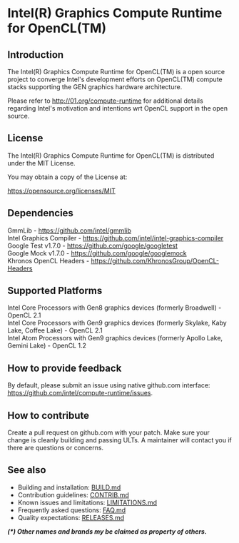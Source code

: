 # Intel(R) Graphics Compute Runtime for OpenCL(TM)

## Introduction

The Intel(R) Graphics Compute Runtime for OpenCL(TM) is a open source project to
converge Intel's development efforts on OpenCL(TM) compute stacks supporting the
GEN graphics hardware architecture.

Please refer to http://01.org/compute-runtime for additional details regarding Intel's
motivation and intentions wrt OpenCL support in the open source.

## License

The Intel(R) Graphics Compute Runtime for OpenCL(TM) is distributed under the MIT License.

You may obtain a copy of the License at:

https://opensource.org/licenses/MIT

## Dependencies

GmmLib - https://github.com/intel/gmmlib  
Intel Graphics Compiler - https://github.com/intel/intel-graphics-compiler  
Google Test v1.7.0 - https://github.com/google/googletest  
Google Mock v1.7.0 - https://github.com/google/googlemock  
Khronos OpenCL Headers - https://github.com/KhronosGroup/OpenCL-Headers  

## Supported Platforms

Intel Core Processors with Gen8 graphics devices (formerly Broadwell) - OpenCL 2.1  
Intel Core Processors with Gen9 graphics devices (formerly Skylake, Kaby Lake, Coffee Lake) - OpenCL 2.1  
Intel Atom Processors with Gen9 graphics devices (formerly Apollo Lake, Gemini Lake) - OpenCL 1.2  

## How to provide feedback

By default, please submit an issue using native github.com interface: https://github.com/intel/compute-runtime/issues.  

## How to contribute

Create a pull request on github.com with your patch. Make sure your change is cleanly building and passing ULTs.
A maintainer will contact you if there are questions or concerns.

## See also
* Building and installation: [BUILD.md](https://github.com/intel/compute-runtime/blob/master/documentation/BUILD.md)
* Contribution guidelines: [CONTRIB.md](https://github.com/intel/compute-runtime/blob/master/documentation/CONTRIB.md)
* Known issues and limitations: [LIMITATIONS.md](https://github.com/intel/compute-runtime/blob/master/documentation/LIMITATIONS.md)
* Frequently asked questions: [FAQ.md](https://github.com/intel/compute-runtime/blob/master/documentation/FAQ.md)
* Quality expectations: [RELEASES.md](https://github.com/intel/compute-runtime/blob/master/documentation/RELEASES.md)

___(*) Other names and brands my be claimed as property of others.___
